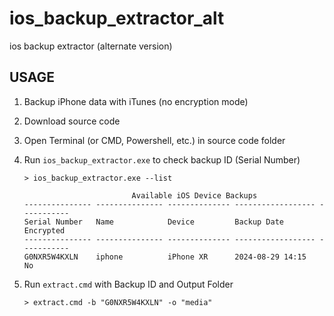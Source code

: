 # ios_backup_extractor_alt
ios backup extractor (alternate version)

## USAGE

1. Backup iPhone data with iTunes (no encryption mode)
2. Download source code
3. Open Terminal (or CMD, Powershell, etc.) in source code folder
4. Run `ios_backup_extractor.exe` to check backup ID (Serial Number)

    ```
    > ios_backup_extractor.exe --list

                            Available iOS Device Backups
    --------------- --------------- -------------- ------------------ -----------
    Serial Number   Name            Device         Backup Date        Encrypted
    --------------- --------------- -------------- ------------------ -----------
    G0NXR5W4KXLN    iphone          iPhone XR      2024-08-29 14:15       No
    ```
5. Run `extract.cmd` with Backup ID and Output Folder

    ```
    > extract.cmd -b "G0NXR5W4KXLN" -o "media"
    ```
